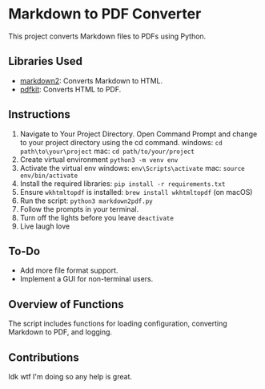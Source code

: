 # Markdown to PDF Converter

This project converts Markdown files to PDFs using Python.

## Libraries Used

- [markdown2](https://github.com/trentm/python-markdown2): Converts Markdown to HTML.
- [pdfkit](https://github.com/JazzCore/python-pdfkit): Converts HTML to PDF.

## Instructions

1. Navigate to Your Project Directory. Open Command Prompt and change to your project directory using the cd command.
   windows: `cd path\to\your\project`
   mac: `cd path/to/your/project`
2. Create virtual environment `python3 -m venv env`
3. Activate the virtual env
   windows: `env\Scripts\activate`
   mac: `source env/bin/activate`
4. Install the required libraries: `pip install -r requirements.txt`
5. Ensure `wkhtmltopdf` is installed: `brew install wkhtmltopdf` (on macOS)
6. Run the script: `python3 markdown2pdf.py`
7. Follow the prompts in your terminal.
8. Turn off the lights before you leave `deactivate`
9. Live laugh love

## To-Do

- Add more file format support.
- Implement a GUI for non-terminal users.

## Overview of Functions

The script includes functions for loading configuration, converting Markdown to PDF, and logging.

## Contributions

Idk wtf I'm doing so any help is great.
